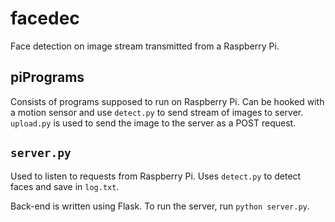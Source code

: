 # facedec
Face detection on image stream transmitted from a Raspberry Pi.

## piPrograms
Consists of programs supposed to run on Raspberry Pi. Can be hooked with a motion sensor and use `detect.py` to send stream of images to server.
`upload.py` is used to send the image to the server as a POST request.

## `server.py`
Used to listen to requests from Raspberry Pi. Uses `detect.py` to detect faces and save in `log.txt`.

Back-end is written using Flask. To run the server, run `python server.py`.
